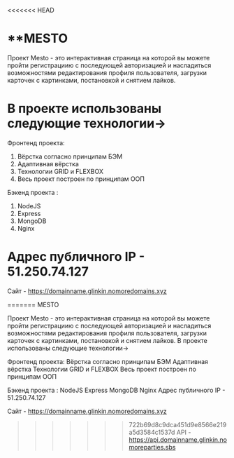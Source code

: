 <<<<<<< HEAD
# **MESTO

Проект Mesto - это интерактивная страница на которой вы можете пройти регистрациию с последующей авторизацией и насладиться возможностями редактирования профиля пользователя, загрузки карточек с картинками, постановкой и снятием лайков.

# В проекте использованы следующие технологии->

Фронтенд проекта:
1. Вёрстка согласно принципам БЭМ
2. Адаптивная вёрстка
3. Технологии GRID и FLEXBOX
4. Весь проект построен по принципам ООП

Бэкенд проекта :
1. NodeJS
2. Express
3. MongoDB
4. Nginx

# Адрес публичного IP - 51.250.74.127

Сайт - https://domainname.glinkin.nomoredomains.xyz

=======
MESTO

Проект Mesto - это интерактивная страница на которой вы можете пройти регистрациию с последующей авторизацией и насладиться возможностями редактирования профиля пользователя, загрузки карточек с картинками, постановкой и снятием лайков.
В проекте использованы следующие технологии->

Фронтенд проекта:
Вёрстка согласно принципам БЭМ
Адаптивная вёрстка
Технологии GRID и FLEXBOX
Весь проект построен по принципам ООП

Бэкенд проекта :
NodeJS
Express
MongoDB
Nginx
Адрес публичного IP - 51.250.74.127

Сайт - https://domainname.glinkin.nomoredomains.xyz

>>>>>>> 722b69d8c9dca451d9e8566e219a5d3584c1537d
API - https://api.domainname.glinkin.nomoreparties.sbs
